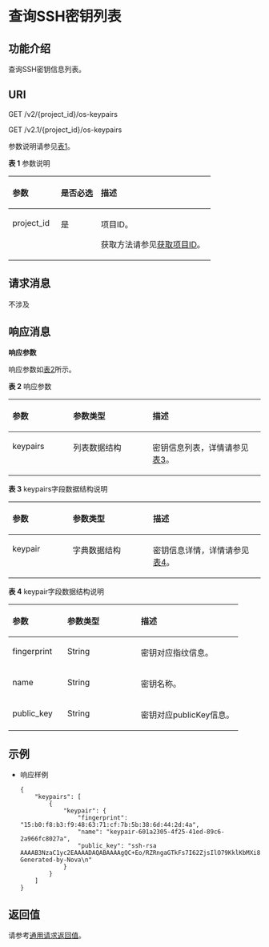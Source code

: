 # 查询SSH密钥列表<a name="ZH-CN_TOPIC_0020212676"></a>

## 功能介绍<a name="section66325402"></a>

查询SSH密钥信息列表。

## URI<a name="section60057706"></a>

GET /v2/\{project\_id\}/os-keypairs

GET /v2.1/\{project\_id\}/os-keypairs

参数说明请参见[表1](#table38623499)。

**表 1**  参数说明

<a name="table38623499"></a>
<table><thead align="left"><tr id="row59671974"><th class="cellrowborder" valign="top" width="23.93%" id="mcps1.2.4.1.1"><p id="p5187119"><a name="p5187119"></a><a name="p5187119"></a>参数</p>
</th>
<th class="cellrowborder" valign="top" width="19.8%" id="mcps1.2.4.1.2"><p id="p17503500"><a name="p17503500"></a><a name="p17503500"></a>是否必选</p>
</th>
<th class="cellrowborder" valign="top" width="56.269999999999996%" id="mcps1.2.4.1.3"><p id="p8497414"><a name="p8497414"></a><a name="p8497414"></a>描述</p>
</th>
</tr>
</thead>
<tbody><tr id="row53887795"><td class="cellrowborder" valign="top" width="23.93%" headers="mcps1.2.4.1.1 "><p id="p2835298"><a name="p2835298"></a><a name="p2835298"></a>project_id</p>
</td>
<td class="cellrowborder" valign="top" width="19.8%" headers="mcps1.2.4.1.2 "><p id="p28332581"><a name="p28332581"></a><a name="p28332581"></a>是</p>
</td>
<td class="cellrowborder" valign="top" width="56.269999999999996%" headers="mcps1.2.4.1.3 "><p id="p37593705"><a name="p37593705"></a><a name="p37593705"></a>项目ID。</p>
<p id="p1180512217438"><a name="p1180512217438"></a><a name="p1180512217438"></a>获取方法请参见<a href="获取项目ID.md">获取项目ID</a>。</p>
</td>
</tr>
</tbody>
</table>

## 请求消息<a name="section3648444"></a>

不涉及

## 响应消息<a name="section32836002"></a>

**响应参数**

响应参数如[表2](#table46959463)所示。

**表 2**  响应参数

<a name="table46959463"></a>
<table><thead align="left"><tr id="row9766180"><th class="cellrowborder" valign="top" width="24.122412241224122%" id="mcps1.2.4.1.1"><p id="p52863116"><a name="p52863116"></a><a name="p52863116"></a>参数</p>
</th>
<th class="cellrowborder" valign="top" width="31.453145314531454%" id="mcps1.2.4.1.2"><p id="p16299242"><a name="p16299242"></a><a name="p16299242"></a>参数类型</p>
</th>
<th class="cellrowborder" valign="top" width="44.42444244424442%" id="mcps1.2.4.1.3"><p id="p45170224"><a name="p45170224"></a><a name="p45170224"></a>描述</p>
</th>
</tr>
</thead>
<tbody><tr id="row34909498"><td class="cellrowborder" valign="top" width="24.122412241224122%" headers="mcps1.2.4.1.1 "><p id="p9097072"><a name="p9097072"></a><a name="p9097072"></a>keypairs</p>
</td>
<td class="cellrowborder" valign="top" width="31.453145314531454%" headers="mcps1.2.4.1.2 "><p id="p26115459"><a name="p26115459"></a><a name="p26115459"></a>列表数据结构</p>
</td>
<td class="cellrowborder" valign="top" width="44.42444244424442%" headers="mcps1.2.4.1.3 "><p id="p46361647"><a name="p46361647"></a><a name="p46361647"></a>密钥信息列表，详情请参见<a href="#table41882197">表3</a>。</p>
</td>
</tr>
</tbody>
</table>

**表 3**  keypairs字段数据结构说明

<a name="table41882197"></a>
<table><thead align="left"><tr id="row19241577"><th class="cellrowborder" valign="top" width="23.932393239323932%" id="mcps1.2.4.1.1"><p id="p564410811336"><a name="p564410811336"></a><a name="p564410811336"></a>参数</p>
</th>
<th class="cellrowborder" valign="top" width="31.83318331833183%" id="mcps1.2.4.1.2"><p id="p2064412853319"><a name="p2064412853319"></a><a name="p2064412853319"></a>参数类型</p>
</th>
<th class="cellrowborder" valign="top" width="44.23442344234424%" id="mcps1.2.4.1.3"><p id="p166444810334"><a name="p166444810334"></a><a name="p166444810334"></a>描述</p>
</th>
</tr>
</thead>
<tbody><tr id="row34772456"><td class="cellrowborder" valign="top" width="23.932393239323932%" headers="mcps1.2.4.1.1 "><p id="p65105571"><a name="p65105571"></a><a name="p65105571"></a>keypair</p>
</td>
<td class="cellrowborder" valign="top" width="31.83318331833183%" headers="mcps1.2.4.1.2 "><p id="p9736186"><a name="p9736186"></a><a name="p9736186"></a>字典数据结构</p>
</td>
<td class="cellrowborder" valign="top" width="44.23442344234424%" headers="mcps1.2.4.1.3 "><p id="p51249570"><a name="p51249570"></a><a name="p51249570"></a>密钥信息详情，详情请参见<a href="#table48408329">表4</a>。</p>
</td>
</tr>
</tbody>
</table>

**表 4**  keypair字段数据结构说明

<a name="table48408329"></a>
<table><thead align="left"><tr id="row27259828"><th class="cellrowborder" valign="top" width="23.93%" id="mcps1.2.4.1.1"><p id="p956121163317"><a name="p956121163317"></a><a name="p956121163317"></a>参数</p>
</th>
<th class="cellrowborder" valign="top" width="32.019999999999996%" id="mcps1.2.4.1.2"><p id="p656110113337"><a name="p656110113337"></a><a name="p656110113337"></a>参数类型</p>
</th>
<th class="cellrowborder" valign="top" width="44.05%" id="mcps1.2.4.1.3"><p id="p1256131103312"><a name="p1256131103312"></a><a name="p1256131103312"></a>描述</p>
</th>
</tr>
</thead>
<tbody><tr id="row37982174"><td class="cellrowborder" valign="top" width="23.93%" headers="mcps1.2.4.1.1 "><p id="p56657239"><a name="p56657239"></a><a name="p56657239"></a>fingerprint</p>
</td>
<td class="cellrowborder" valign="top" width="32.019999999999996%" headers="mcps1.2.4.1.2 "><p id="p12150471"><a name="p12150471"></a><a name="p12150471"></a>String</p>
</td>
<td class="cellrowborder" valign="top" width="44.05%" headers="mcps1.2.4.1.3 "><p id="p66432381"><a name="p66432381"></a><a name="p66432381"></a>密钥对应指纹信息。</p>
</td>
</tr>
<tr id="row61020521"><td class="cellrowborder" valign="top" width="23.93%" headers="mcps1.2.4.1.1 "><p id="p43715136"><a name="p43715136"></a><a name="p43715136"></a>name</p>
</td>
<td class="cellrowborder" valign="top" width="32.019999999999996%" headers="mcps1.2.4.1.2 "><p id="p58836357"><a name="p58836357"></a><a name="p58836357"></a>String</p>
</td>
<td class="cellrowborder" valign="top" width="44.05%" headers="mcps1.2.4.1.3 "><p id="p9140568"><a name="p9140568"></a><a name="p9140568"></a>密钥名称。</p>
</td>
</tr>
<tr id="row15156252"><td class="cellrowborder" valign="top" width="23.93%" headers="mcps1.2.4.1.1 "><p id="p19696890"><a name="p19696890"></a><a name="p19696890"></a>public_key</p>
</td>
<td class="cellrowborder" valign="top" width="32.019999999999996%" headers="mcps1.2.4.1.2 "><p id="p46735588"><a name="p46735588"></a><a name="p46735588"></a>String</p>
</td>
<td class="cellrowborder" valign="top" width="44.05%" headers="mcps1.2.4.1.3 "><p id="p46049856"><a name="p46049856"></a><a name="p46049856"></a>密钥对应publicKey信息。</p>
</td>
</tr>
</tbody>
</table>

## 示例<a name="section4713102134415"></a>

-   响应样例

    ```
    {
        "keypairs": [
            {
                "keypair": {
                    "fingerprint": "15:b0:f8:b3:f9:48:63:71:cf:7b:5b:38:6d:44:2d:4a",
                    "name": "keypair-601a2305-4f25-41ed-89c6-2a966fc8027a",
                    "public_key": "ssh-rsa AAAAB3NzaC1yc2EAAAADAQABAAAAgQC+Eo/RZRngaGTkFs7I62ZjsIlO79KklKbMXi8F+KITD4bVQHHn+kV+4gRgkgCRbdoDqoGfpaDFs877DYX9n4z6FrAIZ4PES8TNKhatifpn9NdQYWA+IkU8CuvlEKGuFpKRi/k7JLos/gHi2hy7QUwgtRvcefvD/vgQZOVw/mGR9Q== Generated-by-Nova\n"
                }
            }
        ]
    }
    ```


## 返回值<a name="section27088563"></a>

请参考[通用请求返回值](通用请求返回值.md)。

